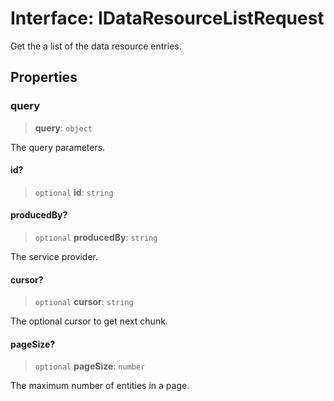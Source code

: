 # Interface: IDataResourceListRequest

Get the a list of the data resource entries.

## Properties

### query

> **query**: `object`

The query parameters.

#### id?

> `optional` **id**: `string`

#### producedBy?

> `optional` **producedBy**: `string`

The service provider.

#### cursor?

> `optional` **cursor**: `string`

The optional cursor to get next chunk.

#### pageSize?

> `optional` **pageSize**: `number`

The maximum number of entities in a page.
